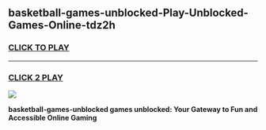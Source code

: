 
## basketball-games-unblocked-Play-Unblocked-Games-Online-tdz2h
<h3>
<a href="https://premium76.site?title=basketball-games-unblocked&ref=25A">CLICK TO PLAY</a></h3>
<hr>

<h3>
<a href="https://premium76.site?title=basketball-games-unblocked&ref=25A">CLICK 2 PLAY</a>
  
</h3>

<a href="https://premium76.site?title=basketball-games-unblocked&ref=25A"><img src="https://clearcache.store/games.png"></a>


**basketball-games-unblocked games unblocked: Your Gateway to Fun and Accessible Online Gaming**
